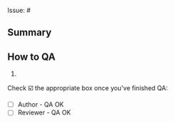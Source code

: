 Issue: #

## Summary

<!--
  Describe the changes made.
  What would someone unfamiliar with the project (but familiar with the codebase) need to understand what happened and why?
-->

## How to QA

<!--
  Provide step-by-step instructions on how to verify the work.
  Use the canary build of the e2e packages (created via the `release_canary` CI job with this PR)
  If necessary, include details on how to test in production.

  Don't forget to test related features!
-->

1.

Check ☑️ the appropriate box once you've finished QA:

- [ ] Author - QA OK
- [ ] Reviewer - QA OK

<!-- ignore-task-list-start -->

<!--
## Release checklist
- [ ] https://github.com/chromaui/chromatic-e2e/blob/main/DEVELOPMENT.md#pr-workflow-with-changesets created in this PR


-->

<!-- ignore-task-list-end -->
